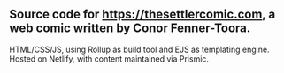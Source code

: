 Source code for https://thesettlercomic.com, a web comic written by Conor Fenner-Toora.
--
HTML/CSS/JS, using Rollup as build tool and EJS as templating engine. Hosted on Netlify, with content maintained via Prismic.
